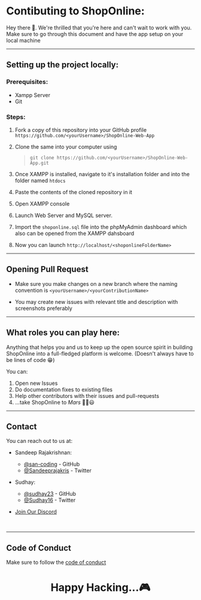 # Contibuting to ShopOnline:

Hey there 👋. We're thrilled that you're here and can't wait to work with you. Make sure to go through this document and have the app setup on your local machine

---

## Setting up the project locally:

### Prerequisites:

-   Xampp Server
-   Git

### Steps:

1. Fork a copy of this repository into your GitHub profile `https://github.com/<yourUsername>/ShopOnline-Web-App`

2. Clone the same into your computer using

    > `git clone https://github.com/<yourUsername>/ShopOnline-Web-App.git`

3. Once XAMPP is installed, navigate to it's installation folder and into the folder named `htdocs`

4. Paste the contents of the cloned repository in it

5. Open XAMPP console

6. Launch Web Server and MySQL server.

7. Import the `shoponline.sql` file into the phpMyAdmin dashboard which also can be opened from the XAMPP dahsboard

8. Now you can launch `http://localhost/<shoponlineFolderName>`

---

## Opening Pull Request

-   Make sure you make changes on a new branch where the naming convention is `<yourUsername>/<yourContributionName>`

-   You may create new issues with relevant title and description with screenshots preferably

---

## What roles you can play here:

Anything that helps you and us to keep up the open source spirit in building ShopOnline into a full-fledged platform is welcome. (Doesn't always have to be lines of code 😁)

You can:

1. Open new Issues
2. Do documentation fixes to existing files
3. Help other contributors with their issues and pull-requests
4. ...take ShopOnline to _Mars_ 🐱‍🏍😃

---

## Contact

You can reach out to us at:

-   Sandeep Rajakrishnan:

    -   [@san-coding](https://github.com/san-coding) - GitHub
    -   [@Sandeeprajakris](https://twitter.com/Sandeeprajakris) - Twitter

-   Sudhay:
    -   [@sudhay23](https://github.com/sudhay23) - GitHub
    -   [@Sudhay16](https://twitter.com/Sudhay16) - Twitter

-   [Join Our Discord](https://discord.gg/yhtkaawfNq)
<br>

---

## Code of Conduct
Make sure to follow the [code of conduct](./CODE_OF_CONDUCT.md)

<center> 
    <h1><b>Happy Hacking...🎮</b></h1> 
</center>

